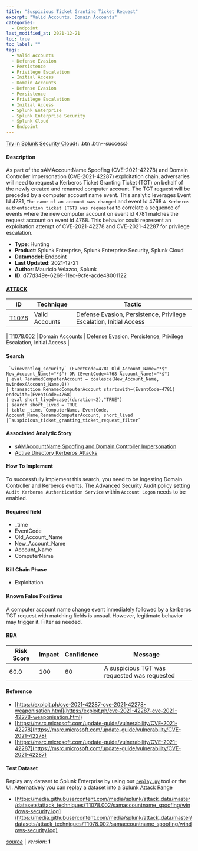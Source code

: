 ```yaml
---
title: "Suspicious Ticket Granting Ticket Request"
excerpt: "Valid Accounts, Domain Accounts"
categories:
  - Endpoint
last_modified_at: 2021-12-21
toc: true
toc_label: ""
tags:
  - Valid Accounts
  - Defense Evasion
  - Persistence
  - Privilege Escalation
  - Initial Access
  - Domain Accounts
  - Defense Evasion
  - Persistence
  - Privilege Escalation
  - Initial Access
  - Splunk Enterprise
  - Splunk Enterprise Security
  - Splunk Cloud
  - Endpoint
---
```




[Try in Splunk Security Cloud](https://www.splunk.com/en_us/cyber-security.html){: .btn .btn--success}

#### Description

As part of the sAMAccountName Spoofing (CVE-2021-42278) and Domain Controller Impersonation (CVE-2021-42287) exploitation chain, adversaries will need to request a Kerberos Ticket Granting Ticket (TGT) on behalf of the newly created and renamed computer account. The TGT request will be preceded by a computer account name event. This analytic leverages Event Id 4781, `The name of an account was changed` and event Id 4768 `A Kerberos authentication ticket (TGT) was requested` to correlate a sequence of events where the new computer account on event id 4781 matches the request account on event id 4768. This behavior could represent an exploitation attempt of CVE-2021-42278 and CVE-2021-42287 for privilege escalation.

- **Type**: Hunting
- **Product**: Splunk Enterprise, Splunk Enterprise Security, Splunk Cloud
- **Datamodel**: [Endpoint](https://docs.splunk.com/Documentation/CIM/latest/User/Endpoint)
- **Last Updated**: 2021-12-21
- **Author**: Mauricio Velazco, Splunk
- **ID**: d77d349e-6269-11ec-9cfe-acde48001122


#### [ATT&CK](https://attack.mitre.org/)

| ID          | Technique   | Tactic         |
| ----------- | ----------- |--------------- |
| [T1078](https://attack.mitre.org/techniques/T1078/) | Valid Accounts | Defense Evasion, Persistence, Privilege Escalation, Initial Access |

| [T1078.002](https://attack.mitre.org/techniques/T1078/002/) | Domain Accounts | Defense Evasion, Persistence, Privilege Escalation, Initial Access |

#### Search

```
 `wineventlog_security` (EventCode=4781 Old_Account_Name="*$" New_Account_Name!="*$") OR (EventCode=4768 Account_Name!="*$") 
| eval RenamedComputerAccount = coalesce(New_Account_Name, mvindex(Account_Name,0)) 
| transaction RenamedComputerAccount startswith=(EventCode=4781) endswith=(EventCode=4768) 
| eval short_lived=case((duration<2),"TRUE") 
| search short_lived = TRUE 
| table _time, ComputerName, EventCode, Account_Name,RenamedComputerAccount, short_lived 
|`suspicious_ticket_granting_ticket_request_filter`
```

#### Associated Analytic Story
* [sAMAccountName Spoofing and Domain Controller Impersonation](/stories/samaccountname_spoofing_and_domain_controller_impersonation)
* [Active Directory Kerberos Attacks](/stories/active_directory_kerberos_attacks)


#### How To Implement
To successfully implement this search, you need to be ingesting Domain Controller and Kerberos events. The Advanced Security Audit policy setting `Audit Kerberos Authentication Service` within `Account Logon` needs to be enabled.

#### Required field
* _time
* EventCode
* Old_Account_Name
* New_Account_Name
* Account_Name
* ComputerName


#### Kill Chain Phase
* Exploitation


#### Known False Positives
A computer account name change event inmediately followed by a kerberos TGT request with matching fields is unsual. However, legitimate behavior may trigger it. Filter as needed.


#### RBA

| Risk Score  | Impact      | Confidence   | Message      |
| ----------- | ----------- |--------------|--------------|
| 60.0 | 100 | 60 | A suspicious TGT was requested was requested |




#### Reference

* [https://exploit.ph/cve-2021-42287-cve-2021-42278-weaponisation.html](https://exploit.ph/cve-2021-42287-cve-2021-42278-weaponisation.html)
* [https://msrc.microsoft.com/update-guide/vulnerability/CVE-2021-42278](https://msrc.microsoft.com/update-guide/vulnerability/CVE-2021-42278)
* [https://msrc.microsoft.com/update-guide/vulnerability/CVE-2021-42287](https://msrc.microsoft.com/update-guide/vulnerability/CVE-2021-42287)



#### Test Dataset
Replay any dataset to Splunk Enterprise by using our [`replay.py`](https://github.com/splunk/attack_data#using-replaypy) tool or the [UI](https://github.com/splunk/attack_data#using-ui).
Alternatively you can replay a dataset into a [Splunk Attack Range](https://github.com/splunk/attack_range#replay-dumps-into-attack-range-splunk-server)

* [https://media.githubusercontent.com/media/splunk/attack_data/master/datasets/attack_techniques/T1078.002/samaccountname_spoofing/windows-security.log](https://media.githubusercontent.com/media/splunk/attack_data/master/datasets/attack_techniques/T1078.002/samaccountname_spoofing/windows-security.log)



[*source*](https://github.com/splunk/security_content/tree/develop/detections/endpoint/suspicious_ticket_granting_ticket_request.yml) \| *version*: **1**